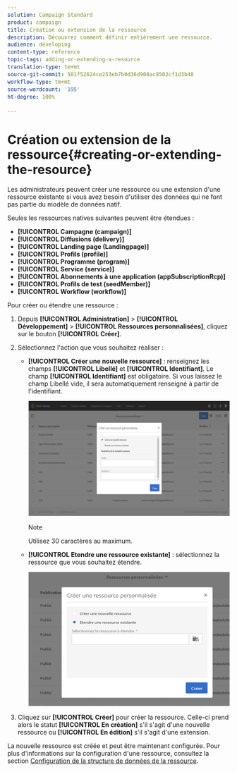 ```yaml
---
solution: Campaign Standard
product: campaign
title: Création ou extension de la ressource
description: Découvrez comment définir entièrement une ressource.
audience: developing
content-type: reference
topic-tags: adding-or-extending-a-resource
translation-type: tm+mt
source-git-commit: 501f52624ce253eb7b0d36d908ac8502cf1d3b48
workflow-type: tm+mt
source-wordcount: '195'
ht-degree: 100%

---
```



# Création ou extension de la ressource{#creating-or-extending-the-resource}

Les administrateurs peuvent créer une ressource ou une extension d&#39;une ressource existante si vous avez besoin d&#39;utiliser des données qui ne font pas partie du modèle de données natif.

Seules les ressources natives suivantes peuvent être étendues :

* **[!UICONTROL Campagne (campaign)]**
* **[!UICONTROL Diffusions (delivery)]**
* **[!UICONTROL Landing page (Landingpage)]**
* **[!UICONTROL Profils (profile)]**
* **[!UICONTROL Programme (program)]**
* **[!UICONTROL Service (service)]**
* **[!UICONTROL Abonnements à une application (appSubscriptionRcp)]**
* **[!UICONTROL Profils de test (seedMember)]**
* **[!UICONTROL Workflow (workflow)]**

Pour créer ou étendre une ressource :

1. Depuis **[!UICONTROL Administration]** > **[!UICONTROL Développement]** > **[!UICONTROL Ressources personnalisées]**, cliquez sur le bouton **[!UICONTROL Créer]**.
1. Sélectionnez l&#39;action que vous souhaitez réaliser :

   * **[!UICONTROL Créer une nouvelle ressource]** : renseignez les champs **[!UICONTROL Libellé]** et **[!UICONTROL Identifiant]**. Le champ **[!UICONTROL Identifiant]** est obligatoire. Si vous laissez le champ Libellé vide, il sera automatiquement renseigné à partir de l&#39;identifiant.

      ![](assets/schema_extension_2.png)

      >[!NOTE]
      >
      >Utilisez 30 caractères au maximum.

   * **[!UICONTROL Etendre une ressource existante]** : sélectionnez la ressource que vous souhaitez étendre.

      ![](assets/schema_extension_10.png)

1. Cliquez sur **[!UICONTROL Créer]** pour créer la ressource. Celle-ci prend alors le statut **[!UICONTROL En création]** s&#39;il s&#39;agit d&#39;une nouvelle ressource ou **[!UICONTROL En édition]** s&#39;il s&#39;agit d&#39;une extension.

La nouvelle ressource est créée et peut être maintenant configurée. Pour plus d&#39;informations sur la configuration d&#39;une ressource, consultez la section [Configuration de la structure de données de la ressource](../../developing/using/configuring-the-resource-s-data-structure.md).
